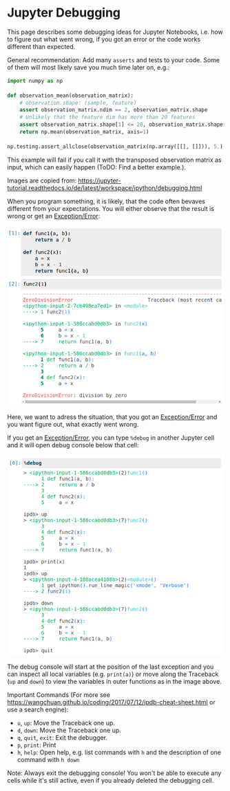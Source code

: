 
# Jupyter Debugging

This page describes some debugging ideas for Jupyter Notebooks, i.e. how to figure out what went wrong, if you got an error or the code works different than expected.

General recommendation:
Add many `asserts` and tests to your code. Some of them will most likely save you much time later on, e.g.:
```python
import numpy as np

def observation_mean(observation_matrix):
    # observation.shape: (sample, feature) 
    assert observation_matrix.ndim == 2, observation_matrix.shape
    # Unlikely that the feature dim has more than 20 features
    assert observation_matrix.shape[1] <= 20, observation_matrix.shape
    return np.mean(observation_matrix, axis=1)

np.testing.assert_allclose(observation_matrix(np.array([[], []])), 5.)
```
This example will fail if you call it with the transposed observation matrix as input, which can easily happen (ToDO: Find a better example.).

Images are copied from: https://jupyter-tutorial.readthedocs.io/de/latest/workspace/ipython/debugging.html

When you program something, it is likely, that the code often bevaves different from your expectations.
You will either observe that the result is wrong or get an [Exception/Error](https://docs.python.org/3/tutorial/errors.html):

![logo](../static/debug_exception.png)

Here, we want to adress the situation, that you got an [Exception/Error](https://docs.python.org/3/tutorial/errors.html) and you want figure out, what exactly went wrong.

If you get an [Exception/Error](https://docs.python.org/3/tutorial/errors.html), you can type `%debug` in another Jupyter cell and it will open debug console below that cell:

![logo](../static/debug_ipdb.png)

The debug console will start at the position of the last exception and you can inspect all local variables (e.g. `print(a)`) or move along the Traceback (`up` and `down`) to view the variables in outer functions as in the image above.

Important Commands (For more see https://wangchuan.github.io/coding/2017/07/12/ipdb-cheat-sheet.html or use a search engine):
 - `u`, `up`: Move the Traceback one up.
 - `d`, `down`: Move the Traceback one up.
 - `q`, `quit`, `exit`: Exit the debugger.
 - `p`, `print`: Print
 - `h`, `help`: Open help, e.g. list commands with `h` and the description of one command with `h down`

Note: Always exit the debugging console! You won't be able to execute any cells while it's still active, even if you already deleted the debugging cell. 
